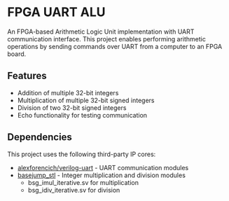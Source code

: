 # FPGA UART ALU

An FPGA-based Arithmetic Logic Unit implementation with UART communication interface. This project enables performing arithmetic operations by sending commands over UART from a computer to an FPGA board.

## Features

* Addition of multiple 32-bit integers
* Multiplication of multiple 32-bit signed integers
* Division of two 32-bit signed integers
* Echo functionality for testing communication

## Dependencies

This project uses the following third-party IP cores:

* [alexforencich/verilog-uart](https://github.com/alexforencich/verilog-uart) - UART communication modules
* [basejump_stl](https://github.com/bespoke-silicon-group/basejump_stl) - Integer multiplication and division modules
  * bsg_imul_iterative.sv for multiplication
  * bsg_idiv_iterative.sv for division
